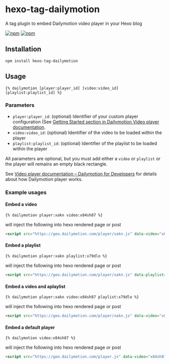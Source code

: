 # hexo-tag-dailymotion
A tag plugin to embed Dailymotion video player in your Hexo blog

[![npm](https://img.shields.io/npm/v/hexo-tag-dailymotion.svg)](https://www.npmjs.com/package/hexo-tag-dailymotion)  [![npm](https://img.shields.io/npm/l/hexo-tag-dailymotion.svg)](https://github.com/dharFr/hexo-tag-dailymotion/blob/main/LICENSE)


## Installation

```
npm install hexo-tag-dailymotion
```

## Usage 

```
{% dailymotion [player:player_id] [video:video_id] [playlist:playlist_id] %}
```

### Parameters

 - `player:player_id`: (optional) Identifier of your custom player configuration (See [Getting Started section in Dailymotion Video player documentation](https://developers.dailymotion.com/player/#getting-started). 
 - `video:video_id`: (optional) Identifier of the video to be loaded within the player
 - `playlist:playlist_id`: (optional) Identifier of the playlist to be loaded within the player

All parameters are optional, but you must add either a `video` or `playlist` or the player will remains an empty black rectangle.

See [Video player documentation – Dailymotion for Developers](https://developers.dailymotion.com/player/) for details about how Dailymotion player works.

### Example usages

#### Embed a video

```
{% dailymotion player:xakn video:x84sh87 %}

```
will inject the following into hexo rendered page or post
``` html
<script src="https://geo.dailymotion.com/player/xakn.js" data-video="x84sh87" ></script>
```

#### Embed a playlist

```
{% dailymotion player:xakn playlist:x79dlo %}

```
will inject the following into hexo rendered page or post
``` html
<script src="https://geo.dailymotion.com/player/xakn.js" data-playlist="x79dlo"></script>
```

#### Embed a video and aplaylist

```
{% dailymotion player:xakn video:x84sh87 playlist:x79dlo %}

```
will inject the following into hexo rendered page or post
``` html
<script src="https://geo.dailymotion.com/player/xakn.js" data-video="x84sh87" data-playlist="x79dlo"></script>
```

#### Embed a default player

```
{% dailymotion video:x84sh87 %}

```
will inject the following into hexo rendered page or post
``` html
<script src="https://geo.dailymotion.com/player.js" data-video="x84sh87"></script>
```
